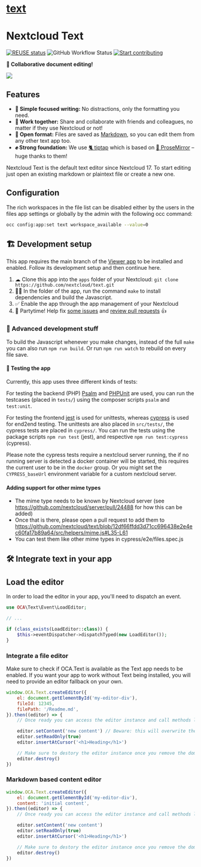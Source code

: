 # [text](https://github.com/nextcloud/text)

<!--
  - SPDX-FileCopyrightText: 2019-2024 Nextcloud GmbH and Nextcloud contributors
  - SPDX-License-Identifier: AGPL-3.0-or-later
-->
# Nextcloud Text
[![REUSE status](https://api.reuse.software/badge/github.com/nextcloud/text)](https://api.reuse.software/info/github.com/nextcloud/text)
![GitHub Workflow Status](https://img.shields.io/github/actions/workflow/status/nextcloud/text/node.yml?branch=main)
[![Start contributing](https://img.shields.io/github/issues/nextcloud/text/good%20first%20issue?color=7057ff&label=Contribute)](https://github.com/nextcloud/text/issues?q=is%3Aissue+is%3Aopen+sort%3Aupdated-desc+label%3A%22good+first+issue%22)


**📑 Collaborative document editing!**

![](img/screenshots/screenshot1.png)

## Features

- **📝 Simple focused writing:** No distractions, only the formatting you need.
- **🙋 Work together:** Share and collaborate with friends and colleagues, no matter if they use Nextcloud or not!
- **💾 Open format:** Files are saved as [Markdown](https://en.wikipedia.org/wiki/Markdown), so you can edit them from any other text app too.
- **✊ Strong foundation:** We use [🐈 tiptap](https://tiptap.dev) which is based on [🦉 ProseMirror](https://prosemirror.net) – huge thanks to them!

Nextcloud Text is the default text editor since Nextcloud 17. To start editing just open an existing markdown or plaintext file or create a new one.

## Configuration

The rich workspaces in the file list can be disabled either by the users in the files app settings or globally by the admin with the following occ command:

```bash
occ config:app:set text workspace_available --value=0
```


## 🏗 Development setup

This app requires the main branch of the [Viewer app](https://github.com/nextcloud/viewer) to be installed and enabled.
Follow its development setup and then continue here.

1. ☁ Clone this app into the `apps` folder of your Nextcloud: `git clone https://github.com/nextcloud/text.git`
2. 👩‍💻 In the folder of the app, run the command `make` to install dependencies and build the Javascript.
3. ✅ Enable the app through the app management of your Nextcloud
4. 🎉 Partytime! Help fix [some issues](https://github.com/nextcloud/text/issues) and [review pull requests](https://github.com/nextcloud/text/pulls) 👍

### 🧙 Advanced development stuff

To build the Javascript whenever you make changes, instead of the full `make` you can also run `npm run build`. Or run `npm run watch` to rebuild on every file save.

#### 🐞 Testing the app

Currently, this app uses three different kinds of tests:

For testing the backend (PHP) [Psalm](https://psalm.dev/) and [PHPUnit](https://phpunit.de/) are used,
you can run the testcases (placed in `tests/`) using the composer scripts `psalm` and `test:unit`.

For testing the frontend [jest](https://jestjs.io/) is used for unittests, whereas [cypress](https://www.cypress.io/) is used for end2end testing.
The unittests are also placed in `src/tests/`, the cypress tests are placed in `cypress/`.
You can run the tests using the package scripts `npm run test` (jest), and respective `npm run test:cypress` (cypress).

Please note the cypress tests require a nextcloud server running, the if no running server is detected a docker container will be started,
this requires the current user to be in the `docker` group.
Or you might set the `CYPRESS_baseUrl` environment variable for a custom nextcloud server.

#### Adding support for other mime types

- The mime type needs to be known by Nextcloud server (see https://github.com/nextcloud/server/pull/24488 for how this can be added)
- Once that is there, please open a pull request to add them to https://github.com/nextcloud/text/blob/12df66ffdd3d71cc696438e2e4ec60fa17b89a64/src/helpers/mime.js#L35-L61
- You can test them like other mime types in cypress/e2e/files.spec.js


## 🛠️ Integrate text in your app

## Load the editor

In order to load the editor in your app, you'll need to dispatch an event.

```php
use OCA\Text\Event\LoadEditor;

// ...

if (class_exists(LoadEditor::class)) {
	$this->eventDispatcher->dispatchTyped(new LoadEditor());
}
```

### Integrate a file editor

Make sure to check if OCA.Text is available as the Text app needs to be enabled. If you want your app to work without Text being installed, you will need to provide an editor fallback on your own.


```js
window.OCA.Text.createEditor({
	el: document.getElementById('my-editor-div'),
	fileId: 12345,
	filePath: '/Readme.md',
}).then((editor) => {
	// Once ready you can access the editor instance and call methods like:

	editor.setContent('new content') // Beware: this will overwrite the content read from the source file
	editor.setReadOnly(true)
	editor.insertAtCursor('<h1>Heading</h1>')

	// Make sure to destory the editor instance once you remove the dom element
	editor.destroy()
})
```

### Markdown based content editor

```js
window.OCA.Text.createEditor({
	el: document.getElementById('my-editor-div'),
	content: 'initial content',
}).then((editor) => {
	// Once ready you can access the editor instance and call methods like:

	editor.setContent('new content')
	editor.setReadOnly(true)
	editor.insertAtCursor('<h1>Heading</h1>')

	// Make sure to destory the editor instance once you remove the dom element
	editor.destroy()
})
```
